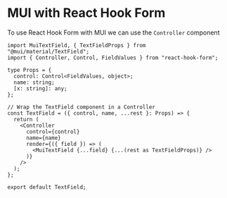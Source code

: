 # MUI with React Hook Form

To use React Hook Form with MUI we can use the `Controller` component

```tsx
import MuiTextField, { TextFieldProps } from "@mui/material/TextField";
import { Controller, Control, FieldValues } from "react-hook-form";

type Props = {
  control: Control<FieldValues, object>;
  name: string;
  [x: string]: any;
};

// Wrap the TextField component in a Controller
const TextField = ({ control, name, ...rest }: Props) => {
  return (
    <Controller
      control={control}
      name={name}
      render={({ field }) => (
        <MuiTextField {...field} {...(rest as TextFieldProps)} />
      )}
    />
  );
};

export default TextField;
```
